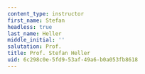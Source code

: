 ```yaml
---
content_type: instructor
first_name: Stefan
headless: true
last_name: Heller
middle_initial: ''
salutation: Prof.
title: Prof. Stefan Heller
uid: 6c298c0e-5fd9-53af-49a6-b0a053fb8618
---
```

